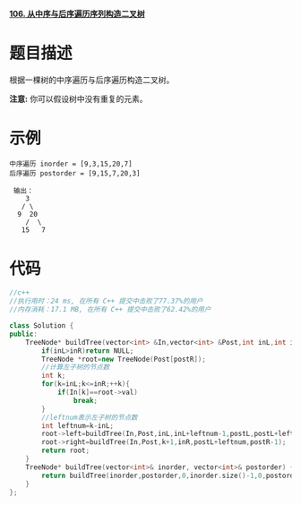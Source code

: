 #### [106. 从中序与后序遍历序列构造二叉树](https://leetcode-cn.com/problems/construct-binary-tree-from-inorder-and-postorder-traversal/)



# 题目描述

根据一棵树的中序遍历与后序遍历构造二叉树。

**注意:**
你可以假设树中没有重复的元素。



# 示例

```
中序遍历 inorder = [9,3,15,20,7]
后序遍历 postorder = [9,15,7,20,3]
```

```
 输出：
 	3
   / \
  9  20
    /  \
   15   7
```



# 代码

```c++
//c++
//执行用时：24 ms, 在所有 C++ 提交中击败了77.37%的用户
//内存消耗：17.1 MB, 在所有 C++ 提交中击败了62.42%的用户

class Solution {
public:
    TreeNode* buildTree(vector<int> &In,vector<int> &Post,int inL,int inR,int postL,int postR){
        if(inL>inR)return NULL;
        TreeNode *root=new TreeNode(Post[postR]);
        //计算左子树的节点数
        int k;
        for(k=inL;k<=inR;++k){
            if(In[k]==root->val)
                break;
        }
        //leftnum表示左子树的节点数
        int leftnum=k-inL;
        root->left=buildTree(In,Post,inL,inL+leftnum-1,postL,postL+leftnum-1);
        root->right=buildTree(In,Post,k+1,inR,postL+leftnum,postR-1);
        return root;
    }
    TreeNode* buildTree(vector<int>& inorder, vector<int>& postorder) {
        return buildTree(inorder,postorder,0,inorder.size()-1,0,postorder.size()-1);
    }
};
```

